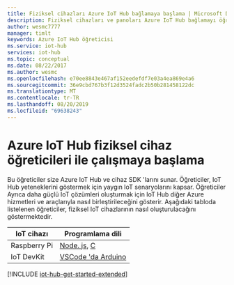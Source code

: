```yaml
---
title: Fiziksel cihazları Azure IoT Hub bağlamaya başlama | Microsoft Docs
description: Fiziksel cihazları ve panoları Azure IoT Hub bağlamayı öğrenin. Cihazlarınız, IoT Hub telemetri gönderebilir ve IoT Hub cihazlarınızı izleyebilir ve yönetebilir.
author: wesmc7777
manager: timlt
keywords: Azure IoT Hub öğreticisi
ms.service: iot-hub
services: iot-hub
ms.topic: conceptual
ms.date: 08/22/2017
ms.author: wesmc
ms.openlocfilehash: e70ee8843e467af152eedefdf7e03a4ea869e4a6
ms.sourcegitcommit: 36e9cbd767b3f12d3524fadc2b50b281458122dc
ms.translationtype: MT
ms.contentlocale: tr-TR
ms.lasthandoff: 08/20/2019
ms.locfileid: "69638243"
---
```

# <a name="azure-iot-hub-get-started-with-physical-devices-tutorials"></a>Azure IoT Hub fiziksel cihaz öğreticileri ile çalışmaya başlama

Bu öğreticiler size Azure IoT Hub ve cihaz SDK 'larını sunar. Öğreticiler, IoT Hub yeteneklerini göstermek için yaygın IoT senaryolarını kapsar. Öğreticiler Ayrıca daha güçlü IoT çözümleri oluşturmak için IoT Hub diğer Azure hizmetleri ve araçlarıyla nasıl birleştirileceğini gösterir. Aşağıdaki tabloda listelenen öğreticiler, fiziksel IoT cihazlarının nasıl oluşturulacağını göstermektedir.

| IoT cihazı                       | Programlama dili |
|---------------------------------|----------------------|
| Raspberry Pi                    | [Node. js](iot-hub-raspberry-pi-kit-node-get-started.md), [C](iot-hub-raspberry-pi-kit-c-get-started.md)  |
| IoT DevKit                      | [VSCode 'da Arduino](iot-hub-arduino-iot-devkit-az3166-get-started.md)     |

[!INCLUDE [iot-hub-get-started-extended](../../includes/iot-hub-get-started-extended.md)]